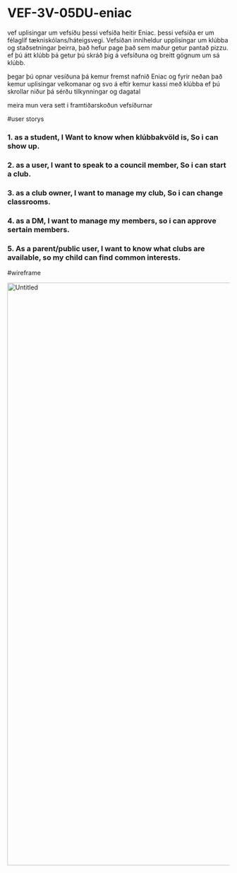 # VEF-3V-05DU-eniac
vef
uplisingar um vefsíðu
þessi vefsíða heitir Eniac. þessi vefsíða er um félaglíf tækniskólans/háteigsvegi.
Vefsíðan inniheldur upplisingar um klúbba og staðsetningar þeirra, það hefur page það sem maður getur pantað pizzu.
ef þú átt klúbb þá getur þú skráð þig á vefsíðuna og breitt gögnum um sá klúbb.

þegar þú opnar vesíðuna þá kemur fremst nafnið Eniac og fyrir neðan það kemur uplisingar velkomanar og svo á eftir kemur kassi með klúbba ef þú skrollar niður þá sérðu tilkynningar og dagatal


meira mun vera sett i framtiðarskoðun vefsíðurnar

#user storys

### 1. as a student, I Want to know when klúbbakvöld is, So i can show up.
### 2. as a user, I want to speak to a council member, So i can start a club.
### 3. as a club owner, I want to manage my club, So i can change classrooms.
### 4. as a DM, I want to manage my members, so i can approve sertain members.
### 5. As a parent/public user, I want to know what clubs are available, so my child can find common interests.

#wireframe

<img width="1879" height="1318" alt="Untitled" src="https://github.com/user-attachments/assets/3e7a21bf-d72f-49e7-b277-272054904df7" />

